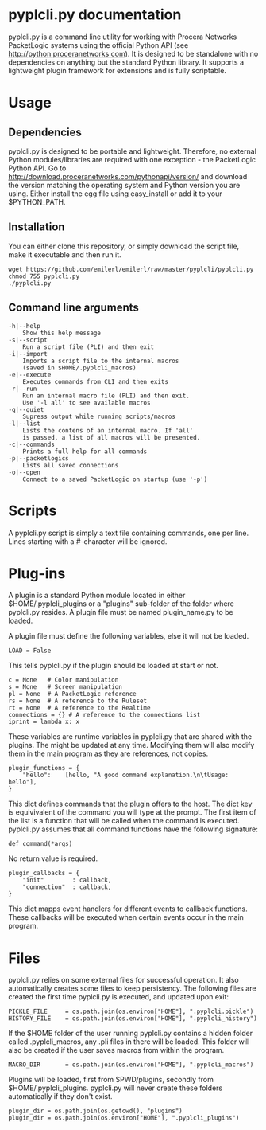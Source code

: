 # pyplcli.py documentation

pyplcli.py is a command line utility for working with Procera Networks PacketLogic systems using the official Python API (see http://python.proceranetworks.com). It is designed to be standalone with no dependencies on anything but the standard Python library. It supports a lightweight plugin framework for extensions and is fully scriptable.

# Usage

## Dependencies
pyplcli.py is designed to be portable and lightweight. Therefore, no external Python modules/libraries are required with one exception - the PacketLogic Python API. Go to http://download.proceranetworks.com/pythonapi/version/ and download the version matching the operating system and Python version you are using. 
Either install the egg file using easy\_install or add it to your $PYTHON_PATH.

## Installation
You can either clone this repository, or simply download the script file, make it executable and then run it.

    wget https://github.com/emilerl/emilerl/raw/master/pyplcli/pyplcli.py
    chmod 755 pyplcli.py
    ./pyplcli.py

## Command line arguments

	-h|--help
		Show this help message
	-s|--script
		Run a script file (PLI) and then exit
	-i|--import
		Imports a script file to the internal macros
		(saved in $HOME/.pyplcli_macros)
	-e|--execute
		Executes commands from CLI and then exits
	-r|--run
		Run an internal macro file (PLI) and then exit.
		Use '-l all' to see available macros
	-q|--quiet
		Supress output while running scripts/macros
	-l|--list
		Lists the contens of an internal macro. If 'all'
		is passed, a list of all macros will be presented.
	-c|--commands
		Prints a full help for all commands
	-p|--packetlogics
		Lists all saved connections
	-o|--open
		Connect to a saved PacketLogic on startup (use '-p')

# Scripts
A pyplcli.py script is simply a text file containing commands, one per line. Lines starting with a #-character will be ignored.

# Plug-ins
A plugin is a standard Python module located in either $HOME/.pyplcli\_plugins or a "plugins" sub-folder of the folder where pyplcli.py resides. A plugin file must be named plugin\_name.py to be loaded. 

A plugin file must define the following variables, else it will not be loaded.

    LOAD = False
    
This tells pyplcli.py if the plugin should be loaded at start or not.

    c = None   # Color manipulation
    s = None   # Screen manipulation
    pl = None  # A PacketLogic reference
    rs = None  # A reference to the Ruleset
    rt = None  # A reference to the Realtime
    connections = {} # A reference to the connections list
    iprint = lambda x: x 

These variables are runtime variables in pyplcli.py that are shared with the plugins. The might be updated at any time. Modifying them will also modify them in the main program as they are references, not copies.
    
    plugin_functions = {
        "hello":    [hello, "A good command explanation.\n\tUsage: hello"],
    }
    
This dict defines commands that the plugin offers to the host. The dict key is equivivalent of the command you will type at the prompt. The first item of the list is a function that will be called when the command is executed. pyplcli.py assumes that all command functions have the following signature:

    def command(*args)
    
No return value is required.

    plugin_callbacks = {
        "init"        : callback,
        "connection"  : callback,
    }
    
This dict mapps event handlers for different events to callback functions. These callbacks will be executed when certain events occur in the main program.

# Files
pyplcli.py relies on some external files for successful operation. It also automatically creates some files to keep persistency. The following files are created the first time pyplcli.py is executed, and updated upon exit:

    PICKLE_FILE     = os.path.join(os.environ["HOME"], ".pyplcli.pickle")
    HISTORY_FILE    = os.path.join(os.environ["HOME"], ".pyplcli_history")
    
If the $HOME folder of the user running pyplcli.py contains a hidden folder called .pyplcli\_macros, any .pli files in there will be loaded. This folder will also be created if the user saves macros from within the program.

    MACRO_DIR       = os.path.join(os.environ["HOME"], ".pyplcli_macros")
    
Plugins will be loaded, first from $PWD/plugins, secondly from $HOME/.pyplcli\_plugins. pyplcli.py will never create these folders automatically if they don't exist.

    plugin_dir = os.path.join(os.getcwd(), "plugins")
    plugin_dir = os.path.join(os.environ["HOME"], ".pyplcli_plugins")